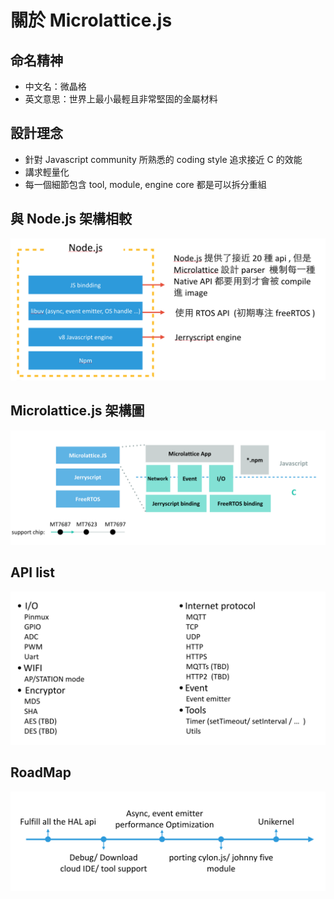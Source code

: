 # 關於 Microlattice.js

## 命名精神

* 中文名：微晶格
* 英文意思：世界上最小最輕且非常堅固的金屬材料


## 設計理念
* 針對 Javascript community 所熟悉的 coding style 追求接近 C 的效能
* 講求輕量化
* 每一個細節包含 tool, module, engine core 都是可以拆分重組

## 與 Node.js 架構相較
![](diffwithnode.png)

## Microlattice.js 架構圖

![](architecture.png)
## API list
![](apilist.png)

## RoadMap
![](roadmap.png)

